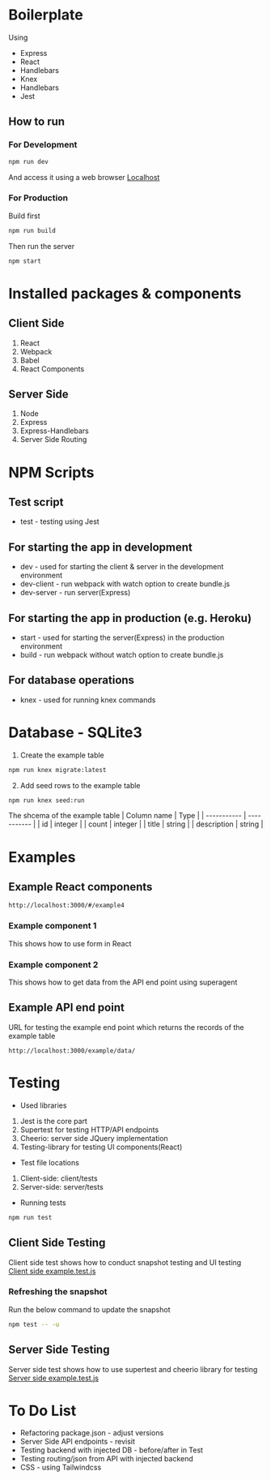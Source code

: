 # Boilerplate 
Using
* Express
* React
* Handlebars
* Knex
* Handlebars
* Jest

## How to run

### For Development

```sh 
npm run dev
```

And access it using a web browser [Localhost](http://localhost:3000/)

### For Production

Build first 
```sh
npm run build
```
Then run the server
```sh
npm start
```

# Installed packages & components

## Client Side

1. React
1. Webpack
1. Babel
1. React Components

## Server Side

1. Node
1. Express
1. Express-Handlebars
1. Server Side Routing

# NPM Scripts

## Test script
* test - testing using Jest
  
## For starting the app in development  
* dev - used for starting the client & server in the development environment  
* dev-client - run webpack with watch option to create bundle.js  
* dev-server - run server(Express)  

## For starting the app in production (e.g. Heroku) 
* start - used for starting the server(Express) in the production environment  
* build - run webpack without watch option to create bundle.js  

## For database operations
* knex - used for running knex commands

# Database - SQLite3

1. Create the example table
```sh
npm run knex migrate:latest
```
2. Add seed rows to the example table
```sh
npm run knex seed:run
```
The shcema of the example table
| Column name | Type |
| ----------- | ----------- |
| id | integer |
| count | integer |
| title | string |
| description | string |

# Examples
## Example React components

```
http://localhost:3000/#/example4
```
### Example component 1
This shows how to use form in React

###  Example component 2
This shows how to get data from the API end point using superagent

## Example API end point

URL for testing the example end point which returns the records of the example table
```
http://localhost:3000/example/data/
```

# Testing

* Used libraries
1. Jest is the core part
1. Supertest for testing HTTP/API endpoints
1. Cheerio: server side JQuery implementation
1. Testing-library for testing UI components(React)
* Test file locations
1. Client-side: client/tests
1. Server-side: server/tests
* Running tests
```sh
npm run test
```
## Client Side Testing
Client side test shows how to conduct snapshot testing and UI testing  
[Client side example.test.js](/client/tests/example.test.js)
### Refreshing the snapshot
Run the below command to update the snapshot

```sh
npm test -- -u
```

## Server Side Testing
Server side test shows how to use supertest and cheerio library for testing  
[Server side example.test.js](/server/tests/example.test.js)

# To Do List

* Refactoring package.json - adjust versions
* Server Side API endpoints - revisit
* Testing backend with injected DB - before/after in Test
* Testing routing/json from API with injected backend
* CSS - using Tailwindcss

